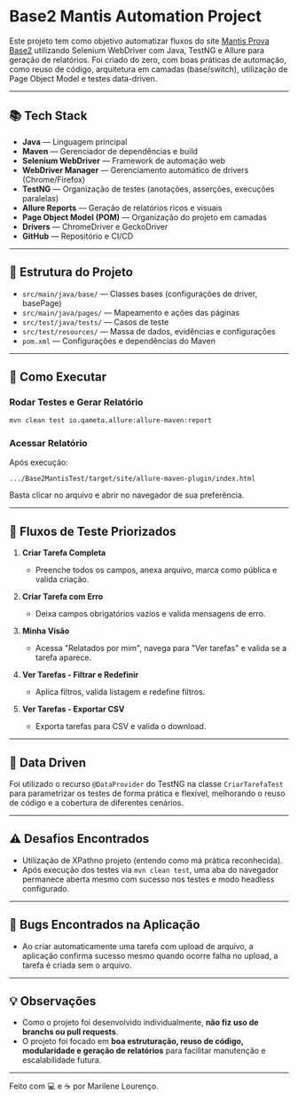 # Base2 Mantis Automation Project

Este projeto tem como objetivo automatizar fluxos do site [Mantis Prova Base2](https://mantis-prova.base2.com.br) utilizando Selenium WebDriver com Java, TestNG e Allure para geração de relatórios. Foi criado do zero, com boas práticas de automação, como reuso de código, arquitetura em camadas (base/switch), utilização de Page Object Model e testes data-driven.

---

## 📚 Tech Stack

- **Java** — Linguagem principal
- **Maven** — Gerenciador de dependências e build
- **Selenium WebDriver** — Framework de automação web
- **WebDriver Manager** — Gerenciamento automático de drivers (Chrome/Firefox)
- **TestNG** — Organização de testes (anotações, asserções, execuções paralelas)
- **Allure Reports** — Geração de relatórios ricos e visuais
- **Page Object Model (POM)** — Organização do projeto em camadas
- **Drivers** — ChromeDriver e GeckoDriver
- **GitHub** — Repositório e CI/CD

---

## 📂 Estrutura do Projeto

- `src/main/java/base/` — Classes bases (configurações de driver, basePage)
- `src/main/java/pages/` — Mapeamento e ações das páginas
- `src/test/java/tests/` — Casos de teste
- `src/test/resources/` — Massa de dados, evidências e configurações
- `pom.xml` — Configurações e dependências do Maven

---

## 🏁 Como Executar

### Rodar Testes e Gerar Relatório
```bash
mvn clean test io.qameta.allure:allure-maven:report
```

### Acessar Relatório
Após execução:
```
.../Base2MantisTest/target/site/allure-maven-plugin/index.html
```
Basta clicar no arquivo e abrir no navegador de sua preferência.

---

## 🧪 Fluxos de Teste Priorizados

1. **Criar Tarefa Completa**
    - Preenche todos os campos, anexa arquivo, marca como pública e valida criação.

2. **Criar Tarefa com Erro**
    - Deixa campos obrigatórios vazios e valida mensagens de erro.

3. **Minha Visão**
    - Acessa "Relatados por mim", navega para "Ver tarefas" e valida se a tarefa aparece.

4. **Ver Tarefas - Filtrar e Redefinir**
    - Aplica filtros, valida listagem e redefine filtros.

5. **Ver Tarefas - Exportar CSV**
    - Exporta tarefas para CSV e valida o download.

---

## 🔧 Data Driven

Foi utilizado o recurso `@DataProvider` do TestNG na classe `CriarTarefaTest` para parametrizar os testes de forma prática e flexível, melhorando o reuso de código e a cobertura de diferentes cenários.

---

## ⚠️ Desafios Encontrados

- Utilização de XPathno projeto (entendo como má prática reconhecida).
- Após execução dos testes via `mvn clean test`, uma aba do navegador permanece aberta mesmo com sucesso nos testes e modo headless configurado.

---

## 🐞 Bugs Encontrados na Aplicação

- Ao criar automaticamente uma tarefa com upload de arquivo, a aplicação confirma sucesso mesmo quando ocorre falha no upload, a tarefa é criada sem o arquivo.

---

## 💡 Observações

- Como o projeto foi desenvolvido individualmente, **não fiz uso de branchs ou pull requests**.
- O projeto foi focado em **boa estruturação, reuso de código, modularidade e geração de relatórios** para facilitar manutenção e escalabilidade futura.

---

Feito com 💻 e ☕ por Marilene Lourenço.
